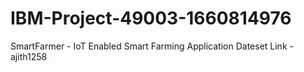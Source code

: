 # IBM-Project-49003-1660814976
SmartFarmer - IoT Enabled Smart Farming Application
Dateset Link - ajith1258
